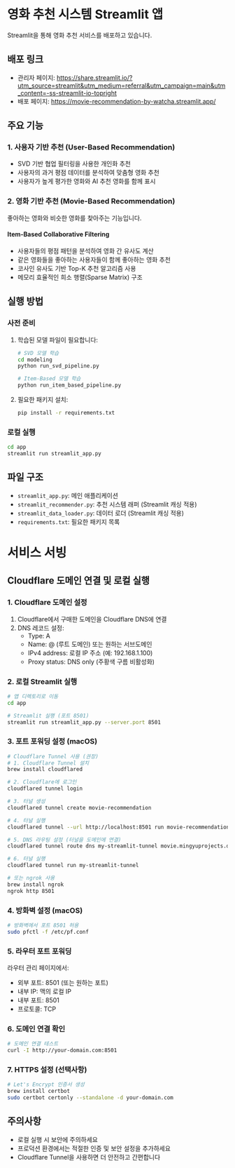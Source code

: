 # 영화 추천 시스템 Streamlit 앱

Streamlit을 통해 영화 추천 서비스를 배포하고 있습니다.

## 배포 링크

- 관리자 페이지: https://share.streamlit.io/?utm_source=streamlit&utm_medium=referral&utm_campaign=main&utm_content=-ss-streamlit-io-topright
- 배포 페이지: https://movie-recommendation-by-watcha.streamlit.app/

## 주요 기능

### 1. 사용자 기반 추천 (User-Based Recommendation)
- SVD 기반 협업 필터링을 사용한 개인화 추천
- 사용자의 과거 평점 데이터를 분석하여 맞춤형 영화 추천
- 사용자가 높게 평가한 영화와 AI 추천 영화를 함께 표시

### 2. 영화 기반 추천 (Movie-Based Recommendation)
좋아하는 영화와 비슷한 영화를 찾아주는 기능입니다.

#### Item-Based Collaborative Filtering
- 사용자들의 평점 패턴을 분석하여 영화 간 유사도 계산
- 같은 영화들을 좋아하는 사용자들이 함께 좋아하는 영화 추천
- 코사인 유사도 기반 Top-K 추천 알고리즘 사용
- 메모리 효율적인 희소 행렬(Sparse Matrix) 구조

## 실행 방법

### 사전 준비
1. 학습된 모델 파일이 필요합니다:
   ```bash
   # SVD 모델 학습
   cd modeling
   python run_svd_pipeline.py
   
   # Item-Based 모델 학습
   python run_item_based_pipeline.py
   ```

2. 필요한 패키지 설치:
   ```bash
   pip install -r requirements.txt
   ```

### 로컬 실행
```bash
cd app
streamlit run streamlit_app.py
```

## 파일 구조

- `streamlit_app.py`: 메인 애플리케이션
- `streamlit_recommender.py`: 추천 시스템 래퍼 (Streamlit 캐싱 적용)
- `streamlit_data_loader.py`: 데이터 로더 (Streamlit 캐싱 적용)
- `requirements.txt`: 필요한 패키지 목록


# 서비스 서빙

## Cloudflare 도메인 연결 및 로컬 실행

### 1. Cloudflare 도메인 설정
1. Cloudflare에서 구매한 도메인을 Cloudflare DNS에 연결
2. DNS 레코드 설정:
   - Type: A
   - Name: @ (루트 도메인) 또는 원하는 서브도메인
   - IPv4 address: 로컬 IP 주소 (예: 192.168.1.100)
   - Proxy status: DNS only (주황색 구름 비활성화)

### 2. 로컬 Streamlit 실행
```bash
# 앱 디렉토리로 이동
cd app

# Streamlit 실행 (포트 8501)
streamlit run streamlit_app.py --server.port 8501
```

### 3. 포트 포워딩 설정 (macOS)
```bash
# Cloudflare Tunnel 사용 (권장)
# 1. Cloudflare Tunnel 설치
brew install cloudflared

# 2. Cloudflare에 로그인
cloudflared tunnel login

# 3. 터널 생성
cloudflared tunnel create movie-recommendation

# 4. 터널 실행
cloudflared tunnel --url http://localhost:8501 run movie-recommendation

# 5. DNS 라우팅 설정 (터널을 도메인에 연결)
cloudflared tunnel route dns my-streamlit-tunnel movie.mingyuprojects.dev

# 6. 터널 실행
cloudflared tunnel run my-streamlit-tunnel

# 또는 ngrok 사용
brew install ngrok
ngrok http 8501
```

### 4. 방화벽 설정 (macOS)
```bash
# 방화벽에서 포트 8501 허용
sudo pfctl -f /etc/pf.conf
```

### 5. 라우터 포트 포워딩
라우터 관리 페이지에서:
- 외부 포트: 8501 (또는 원하는 포트)
- 내부 IP: 맥의 로컬 IP
- 내부 포트: 8501
- 프로토콜: TCP

### 6. 도메인 연결 확인
```bash
# 도메인 연결 테스트
curl -I http://your-domain.com:8501
```

### 7. HTTPS 설정 (선택사항)
```bash
# Let's Encrypt 인증서 생성
brew install certbot
sudo certbot certonly --standalone -d your-domain.com
```

## 주의사항
- 로컬 실행 시 보안에 주의하세요
- 프로덕션 환경에서는 적절한 인증 및 보안 설정을 추가하세요
- Cloudflare Tunnel을 사용하면 더 안전하고 간편합니다

